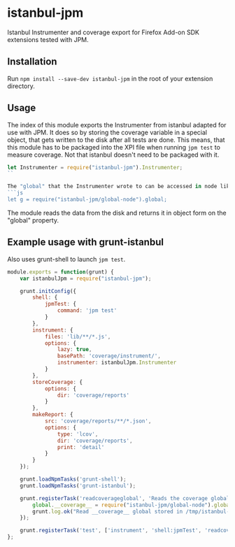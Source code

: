 # istanbul-jpm
Istanbul Instrumenter and coverage export for Firefox Add-on SDK extensions
tested with JPM.

## Installation
Run `npm install --save-dev istanbul-jpm` in the root of your extension directory.

## Usage
The index of this module exports the Instrumenter from istanbul adapted for use
with JPM. It does so by storing the coverage variable in a special object, that
gets written to the disk after all tests are done. This means, that this module
has to be packaged into the XPI file when running `jpm test` to measure coverage.
Not that istanbul doesn't need to be packaged with it.
```js
let Instrumenter = require("istanbul-jpm").Instrumenter;
``

The "global" that the Instrumenter wrote to can be accessed in node like this:
```js
let g = require("istanbul-jpm/global-node").global;
```
The module reads the data from the disk and returns it in object form on the
"global" property.

## Example usage with grunt-istanbul

Also uses grunt-shell to launch `jpm test`.
```js
module.exports = function(grunt) {
    var istanbulJpm = require("istanbul-jpm");

    grunt.initConfig({
        shell: {
            jpmTest: {
                command: 'jpm test'
            }
        },
        instrument: {
            files: 'lib/**/*.js',
            options: {
                lazy: true,
                basePath: 'coverage/instrument/',
                instrumenter: istanbulJpm.Instrumenter
            }
        },
        storeCoverage: {
            options: {
                dir: 'coverage/reports'
            }
        },
        makeReport: {
            src: 'coverage/reports/**/*.json',
            options: {
                type: 'lcov',
                dir: 'coverage/reports',
                print: 'detail'
            }
        }
    });

    grunt.loadNpmTasks('grunt-shell');
    grunt.loadNpmTasks('grunt-istanbul');

    grunt.registerTask('readcoverageglobal', 'Reads the coverage global JPM wrote', function() {
        global.__coverage__ = require("istanbul-jpm/global-node").global.__coverage__;
        grunt.log.ok("Read __coverage__ global stored in /tmp/istanbul-jpm-coverage.json");
    });

    grunt.registerTask('test', ['instrument', 'shell:jpmTest', 'readcoverageglobal', 'storeCoverage', 'makeReport']);
};
```
